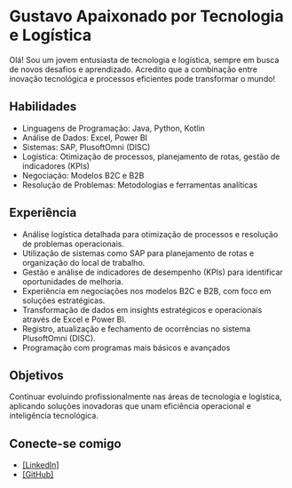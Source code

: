 # Gustavo  Apaixonado por Tecnologia e Logística

Olá! Sou um jovem entusiasta de tecnologia e logística, sempre em busca de novos desafios e aprendizado. Acredito que a combinação entre inovação tecnológica e processos eficientes pode transformar o mundo!

##  Habilidades

* Linguagens de Programação: Java, Python, Kotlin
* Análise de Dados: Excel, Power BI
* Sistemas: SAP, PlusoftOmni (DISC)
* Logística: Otimização de processos, planejamento de rotas, gestão de indicadores (KPIs)
* Negociação: Modelos B2C e B2B
* Resolução de Problemas: Metodologias e ferramentas analíticas

##  Experiência

* Análise logística detalhada para otimização de processos e resolução de problemas operacionais.
* Utilização de sistemas como SAP para planejamento de rotas e organização do local de trabalho.
* Gestão e análise de indicadores de desempenho (KPIs) para identificar oportunidades de melhoria.
* Experiência em negociações nos modelos B2C e B2B, com foco em soluções estratégicas.
* Transformação de dados em insights estratégicos e operacionais através de Excel e Power BI.
* Registro, atualização e fechamento de ocorrências no sistema PlusoftOmni (DISC).
* Programação com programas mais básicos e avançados

##  Objetivos

Continuar evoluindo profissionalmente nas áreas de tecnologia e logística, aplicando soluções inovadoras que unam eficiência operacional e inteligência tecnológica.

##  Conecte-se comigo

* [[LinkedIn]](https://www.linkedin.com/in/gustavo-leandro-libano)
* [[GitHub]](https://github.com/GustavoLibano)
